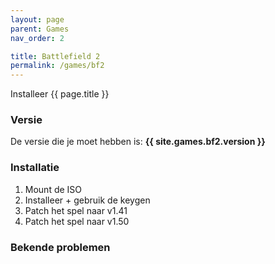 ```yaml
---
layout: page
parent: Games
nav_order: 2

title: Battlefield 2
permalink: /games/bf2
---
```


Installeer {{ page.title }}

### Versie

De versie die je moet hebben is: **{{ site.games.bf2.version }}**

### Installatie

1. Mount de ISO
2. Installeer + gebruik de keygen
3. Patch het spel naar v1.41
4. Patch het spel naar v1.50

### Bekende problemen
